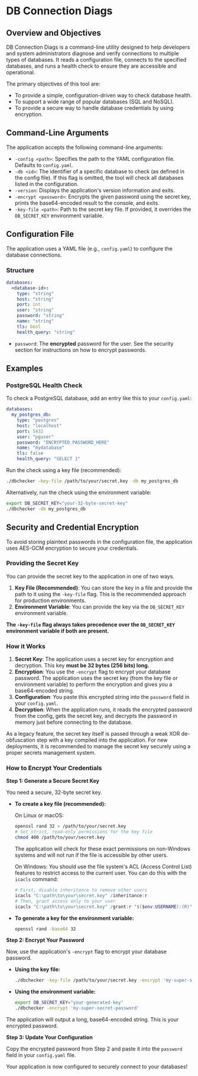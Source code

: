 # DB Connection Diags

## Overview and Objectives

DB Connection Diags is a command-line utility designed to help developers and system administrators diagnose and verify connections to multiple types of databases. It reads a configuration file, connects to the specified databases, and runs a health check to ensure they are accessible and operational.

The primary objectives of this tool are:
- To provide a simple, configuration-driven way to check database health.
- To support a wide range of popular databases (SQL and NoSQL).
- To provide a secure way to handle database credentials by using encryption.

## Command-Line Arguments

The application accepts the following command-line arguments:

- `-config <path>`: Specifies the path to the YAML configuration file. Defaults to `config.yaml`.
- `-db <id>`: The identifier of a specific database to check (as defined in the config file). If this flag is omitted, the tool will check all databases listed in the configuration.
- `-version`: Displays the application's version information and exits.
- `-encrypt <password>`: Encrypts the given password using the secret key, prints the base64-encoded result to the console, and exits.
- `-key-file <path>`: Path to the secret key file. If provided, it overrides the `DB_SECRET_KEY` environment variable.

## Configuration File

The application uses a YAML file (e.g., `config.yaml`) to configure the database connections.

### Structure

```yaml
databases:
  <database-id>:
    type: "string"
    host: "string"
    port: int
    user: "string"
    password: "string"
    name: "string"
    tls: bool
    health_query: "string"
```

- `password`: The **encrypted** password for the user. See the security section for instructions on how to encrypt passwords.

## Examples

### PostgreSQL Health Check

To check a PostgreSQL database, add an entry like this to your `config.yaml`:

```yaml
databases:
  my_postgres_db:
    type: "postgres"
    host: "localhost"
    port: 5432
    user: "pguser"
    password: "ENCRYPTED_PASSWORD_HERE"
    name: "mydatabase"
    tls: false
    health_query: "SELECT 1"
```

Run the check using a key file (recommended):
```bash
./dbchecker -key-file /path/to/your/secret.key -db my_postgres_db
```

Alternatively, run the check using the environment variable:
```bash
export DB_SECRET_KEY="your-32-byte-secret-key"
./dbchecker -db my_postgres_db
```

## Security and Credential Encryption

To avoid storing plaintext passwords in the configuration file, the application uses AES-GCM encryption to secure your credentials.

### Providing the Secret Key

You can provide the secret key to the application in one of two ways.

1.  **Key File (Recommended)**: You can store the key in a file and provide the path to it using the `-key-file` flag. This is the recommended approach for production environments.
2.  **Environment Variable**: You can provide the key via the `DB_SECRET_KEY` environment variable.

**The `-key-file` flag always takes precedence over the `DB_SECRET_KEY` environment variable if both are present.**

### How it Works

1.  **Secret Key**: The application uses a secret key for encryption and decryption. This key **must be 32 bytes (256 bits) long.**
2.  **Encryption**: You use the `-encrypt` flag to encrypt your database password. The application uses the secret key (from the key file or environment variable) to perform the encryption and gives you a base64-encoded string.
3.  **Configuration**: You paste this encrypted string into the `password` field in your `config.yaml`.
4.  **Decryption**: When the application runs, it reads the encrypted password from the config, gets the secret key, and decrypts the password in memory just before connecting to the database.

As a legacy feature, the secret key itself is passed through a weak XOR de-obfuscation step with a key compiled into the application. For new deployments, it is recommended to manage the secret key securely using a proper secrets management system.

### How to Encrypt Your Credentials

**Step 1: Generate a Secure Secret Key**

You need a secure, 32-byte secret key.

*   **To create a key file (recommended):**

    On Linux or macOS:
    ```bash
    openssl rand 32 > /path/to/your/secret.key
    # Set strict, read-only permissions for the key file
    chmod 400 /path/to/your/secret.key
    ```
    The application will check for these exact permissions on non-Windows systems and will not run if the file is accessible by other users.

    On Windows:
    You should use the file system's ACL (Access Control List) features to restrict access to the current user. You can do this with the `icacls` command:
    ```powershell
    # First, disable inheritance to remove other users
    icacls "C:\path\to\your\secret.key" /inheritance:r
    # Then, grant access only to your user
    icacls "C:\path\to\your\secret.key" /grant:r "$($env:USERNAME):(R)"
    ```

*   **To generate a key for the environment variable:**
    ```bash
    openssl rand -base64 32
    ```

**Step 2: Encrypt Your Password**

Now, use the application's `-encrypt` flag to encrypt your database password.

*   **Using the key file:**
    ```bash
    ./dbchecker -key-file /path/to/your/secret.key -encrypt 'my-super-secret-password'
    ```

*   **Using the environment variable:**
    ```bash
    export DB_SECRET_KEY="your-generated-key"
    ./dbchecker -encrypt 'my-super-secret-password'
    ```

The application will output a long, base64-encoded string. This is your encrypted password.

**Step 3: Update Your Configuration**

Copy the encrypted password from Step 2 and paste it into the `password` field in your `config.yaml` file.

Your application is now configured to securely connect to your databases!
